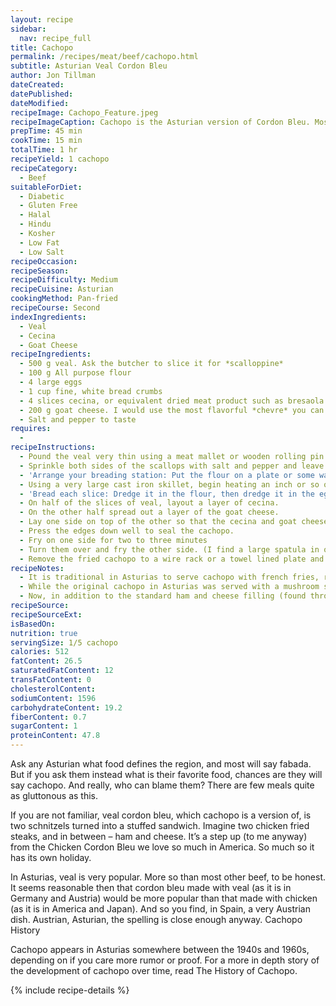 ```yaml
---
layout: recipe
sidebar:
  nav: recipe_full
title: Cachopo
permalink: /recipes/meat/beef/cachopo.html
subtitle: Asturian Veal Cordon Bleu
author: Jon Tillman
dateCreated: 
datePublished: 
dateModified: 
recipeImage: Cachopo_Feature.jpeg
recipeImageCaption: Cachopo is the Asturian version of Cordon Bleu. Most commonly made with ham and cheese, this popular variety cranks the local ingredients up to ten with cecina and goat’s cheese. 
prepTime: 45 min
cookTime: 15 min
totalTime: 1 hr
recipeYield: 1 cachopo
recipeCategory:
  - Beef
suitableForDiet:
  - Diabetic
  - Gluten Free
  - Halal
  - Hindu
  - Kosher
  - Low Fat
  - Low Salt
recipeOccasion: 
recipeSeason: 
recipeDifficulty: Medium
recipeCuisine: Asturian
cookingMethod: Pan-fried
recipeCourse: Second
indexIngredients:
  - Veal
  - Cecina
  - Goat Cheese
recipeIngredients:
  - 500 g veal. Ask the butcher to slice it for *scalloppine*
  - 100 g All purpose flour
  - 4 large eggs
  - 1 cup fine, white bread crumbs
  - 4 slices cecina, or equivalent dried meat product such as bresaola or thinly sliced country ham
  - 200 g goat cheese. I would use the most flavorful *chevre* you can find in your local grocery store for a reasonable price
  - Salt and pepper to taste
requires:
  - 
recipeInstructions:
  - Pound the veal very thin using a meat mallet or wooden rolling pin. You may need to trim the scallops a little to make them match up, remove silverskin, or take off the odd dangling bit
  - Sprinkle both sides of the scallops with salt and pepper and leave to stand for 10 minutes or so while you arrange the next steps
  - 'Arrange your breading station: Put the flour on a plate or some wax paper, crack the eggs into a pie plate and beat well, put the breadcrumbs in a second pie plate, line all three of these up on the counter so the breadcrumbs are closest to the stove and the flour the farthest away.'
  - Using a very large cast iron skillet, begin heating an inch or so of peanut oil (or other neutral frying oil) in the pan.
  - 'Bread each slice: Dredge it in the flour, then dredge it in the egg, allowing it to drip off a bit, finally dredge it in the bread crumbs and set it on some paper. Repeat with all the slices.'
  - On half of the slices of veal, layout a layer of cecina.
  - On the other half spread out a layer of the goat cheese.
  - Lay one side on top of the other so that the cecina and goat cheese are both inside.
  - Press the edges down well to seal the cachopo.
  - Fry on one side for two to three minutes
  - Turn them over and fry the other side. (I find a large spatula in one hand and a pair of tongs in the other is the best way)
  - Remove the fried cachopo to a wire rack or a towel lined plate and allow to stand for a few minutes before serving.
recipeNotes:
  - It is traditional in Asturias to serve cachopo with french fries, roasted red peppers and/or fried Padron peppers.
  - While the original cachopo in Asturias was served with a mushroom sauce, nowadays they are served without, in the style of schnitzels. At least through the 1960s the sauced version was popular, and during the 70s the sauce briefly moved inside the fillets, before disappearing entirely.
  - Now, in addition to the standard ham and cheese filling (found throughout the rest of Spain as San Jacobo) a thousand types of cachopo are available across Asturias. The most well-adapted to local tastes, and the one I share below, is made with cecina and goat cheese. This is definitely my favorite way to make them.
recipeSource: 
recipeSourceExt: 
isBasedOn:
nutrition: true
servingSize: 1/5 cachopo
calories: 512
fatContent: 26.5
saturatedFatContent: 12
transFatContent: 0
cholesterolContent: 
sodiumContent: 1596
carbohydrateContent: 19.2
fiberContent: 0.7
sugarContent: 1
proteinContent: 47.8
---
```

Ask any Asturian what food defines the region, and most will say fabada. But if you ask them instead what is their favorite food, chances are they will say cachopo. And really, who can blame them? There are few meals quite as gluttonous as this.

If you are not familiar, veal cordon bleu, which cachopo is a version of, is two schnitzels turned into a stuffed sandwich. Imagine two chicken fried steaks, and in between – ham and cheese. It’s a step up (to me anyway) from the Chicken Cordon Bleu we love so much in America. So much so it has its own holiday.

In Asturias, veal is very popular. More so than most other beef, to be honest. It seems reasonable then that cordon bleu made with veal (as it is in Germany and Austria) would be more popular than that made with chicken (as it is in America and Japan). And so you find, in Spain, a very Austrian dish. Austrian, Asturian, the spelling is close enough anyway.
Cachopo History

Cachopo appears in Asturias somewhere between the 1940s and 1960s, depending on if you care more rumor or proof. For a more in depth story of the development of cachopo over time, read The History of Cachopo. 

{% include recipe-details %}